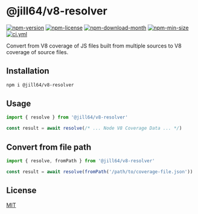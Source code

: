 <!----- BEGIN GHOST DOCS HEADER ----->

# @jill64/v8-resolver

<!----- BEGIN GHOST DOCS BADGES ----->

<a href="https://npmjs.com/package/@jill64/v8-resolver"><img src="https://img.shields.io/npm/v/@jill64/v8-resolver" alt="npm-version" /></a> <a href="https://npmjs.com/package/@jill64/v8-resolver"><img src="https://img.shields.io/npm/l/@jill64/v8-resolver" alt="npm-license" /></a> <a href="https://npmjs.com/package/@jill64/v8-resolver"><img src="https://img.shields.io/npm/dm/@jill64/v8-resolver" alt="npm-download-month" /></a> <a href="https://npmjs.com/package/@jill64/v8-resolver"><img src="https://img.shields.io/bundlephobia/min/@jill64/v8-resolver" alt="npm-min-size" /></a> <a href="https://github.com/jill64/v8-resolver/actions/workflows/ci.yml"><img src="https://github.com/jill64/v8-resolver/actions/workflows/ci.yml/badge.svg" alt="ci.yml" /></a>

<!----- END GHOST DOCS BADGES ----->

<!----- END GHOST DOCS HEADER ----->

Convert from V8 coverage of JS files built from multiple sources to V8 coverage of source files.

## Installation

```sh
npm i @jill64/v8-resolver
```

## Usage

```js
import { resolve } from '@jill64/v8-resolver'

const result = await resolve(/* ... Node V8 Coverage Data ... */)
```

## Convert from file path

```js
import { resolve, fromPath } from '@jill64/v8-resolver'

const result = await resolve(fromPath('/path/to/coverage-file.json'))
```

<!----- BEGIN GHOST DOCS FOOTER ----->

## License

[MIT](LICENSE)

<!----- END GHOST DOCS FOOTER ----->

```

```
